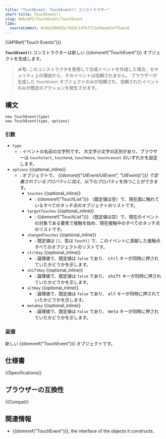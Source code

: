 ```yaml
---
title: "TouchEvent: TouchEvent() コンストラクター"
short-title: TouchEvent()
slug: Web/API/TouchEvent/TouchEvent
l10n:
  sourceCommit: 0c8a320b035cf625c1df67713a94ead2e7f3aec6
---
```


{{APIRef("Touch Events")}}

**`TouchEvent()`** コンストラクターは新しい {{domxref("TouchEvent")}} オブジェクトを生成します。

> **メモ:** このコンストラクタを使用して合成イベントを作成した場合、セキュリティ上の理由から、そのイベントは信頼されません。
> ブラウザーが生成した `TouchEvent` オブジェクトのみが信頼され、信頼されたイベントのみが既定のアクションを発生させます。

## 構文

```js-nolint
new TouchEvent(type)
new TouchEvent(type, options)
```

### 引数

- `type`
  - : イベントの名前の文字列です。
    大文字小文字の区別があり、ブラウザーは `touchstart`, `touchend`, `touchmove`, `touchcancel` のいずれかを設定します。
- `options` {{optional_inline}}
  - : オブジェクトで、 _{{domxref("UIEvent/UIEvent", "UIEvent()")}} で定義されているプロパティに加え_、以下のプロパティを持つことができます。
    - `touches` {{optional_inline}}
      - : {{domxref("TouchList")}} （既定値は空）で、現在面に触れているすべてのタッチ点のオブジェクトのリストです。
    - `targetTouches` {{optional_inline}}
      - : {{domxref("TouchList")}} （既定値は空）で、現在のイベントの対象である要素で接触を始め、現在接触中のすべてのタッチ点のリストです。
    - `changedTouches` {{optional_inline}}
      - : 既定値は `[]`、型は `Touch[]` で、このイベントに貢献した接触点すべてのオブジェクトのリストです。
    - `ctrlKey` {{optional_inline}}
      - : 論理値で、既定値は `false` であり、 <kbd>ctrl</kbd> キーが同時に押されていたかどうかを示します。
    - `shiftKey` {{optional_inline}}
      - : 論理値で、既定値は `false` であり、 <kbd>shift</kbd> キーが同時に押されていたかどうかを示します。
    - `altKey` {{optional_inline}}
      - : 論理値で、既定値は `false` であり、 <kbd>alt</kbd> キーが同時に押されていたかどうかを示します。
    - `metaKey` {{optional_inline}}
      - : 論理値で、既定値は `false` であり、 <kbd>meta</kbd> キーが同時に押されていたかどうかを示します。

### 返値

新しい {{domxref("TouchEvent")}} オブジェクトです。

## 仕様書

{{Specifications}}

## ブラウザーの互換性

{{Compat}}

## 関連情報

- {{domxref("TouchEvent")}}, the interface of the objects it constructs.

